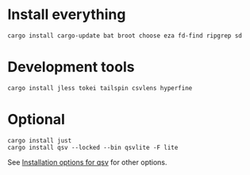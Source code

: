 # Install everything

```
cargo install cargo-update bat broot choose eza fd-find ripgrep sd
```

# Development tools

```
cargo install jless tokei tailspin csvlens hyperfine
```

# Optional

```
cargo install just
cargo install qsv --locked --bin qsvlite -F lite
```

See [Installation options for qsv](https://github.com/jqnatividad/qsv?tab=readme-ov-file#option-3-install-with-rust) for other options.

